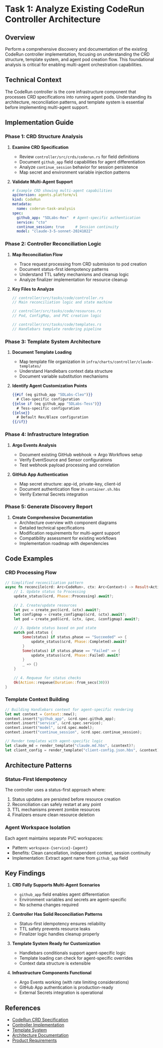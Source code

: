 # Task 1: Analyze Existing CodeRun Controller Architecture

## Overview

Perform a comprehensive discovery and documentation of the existing CodeRun controller implementation, focusing on understanding the CRD structure, template system, and agent pod creation flow. This foundational analysis is critical for enabling multi-agent orchestration capabilities.

## Technical Context

The CodeRun controller is the core infrastructure component that processes CRD specifications into running agent pods. Understanding its architecture, reconciliation patterns, and template system is essential before implementing multi-agent support.

## Implementation Guide

### Phase 1: CRD Structure Analysis

1. **Examine CRD Specification**
   - Review `controller/src/crds/coderun.rs` for field definitions
   - Document `github_app` field capabilities for agent differentiation
   - Analyze `continue_session` behavior for session persistence
   - Map secret and environment variable injection patterns

2. **Validate Multi-Agent Support**
   ```yaml
   # Example CRD showing multi-agent capabilities
   apiVersion: agents.platform/v1
   kind: CodeRun
   metadata:
     name: coderun-task-analysis
   spec:
     github_app: "5DLabs-Rex"  # Agent-specific authentication
     service: "cto"
     continue_session: true     # Session continuity
     model: "claude-3-5-sonnet-20241022"
   ```

### Phase 2: Controller Reconciliation Logic

1. **Map Reconciliation Flow**
   - Trace request processing from CRD submission to pod creation
   - Document status-first idempotency patterns
   - Understand TTL safety mechanisms and cleanup logic
   - Analyze finalizer implementation for resource cleanup

2. **Key Files to Analyze**
   ```rust
   // controller/src/tasks/code/controller.rs
   // Main reconciliation logic and state machine
   
   // controller/src/tasks/code/resources.rs
   // Pod, ConfigMap, and PVC creation logic
   
   // controller/src/tasks/code/templates.rs
   // Handlebars template rendering pipeline
   ```

### Phase 3: Template System Architecture

1. **Document Template Loading**
   - Map template file organization in `infra/charts/controller/claude-templates/`
   - Understand Handlebars context data structure
   - Document variable substitution mechanisms

2. **Identify Agent Customization Points**
   ```handlebars
   {{#if (eq github_app "5DLabs-Cleo")}}
     # Cleo-specific configuration
   {{else if (eq github_app "5DLabs-Tess")}}
     # Tess-specific configuration
   {{else}}
     # Default Rex/Blaze configuration
   {{/if}}
   ```

### Phase 4: Infrastructure Integration

1. **Argo Events Analysis**
   - Document existing GitHub webhook → Argo Workflows setup
   - Verify EventSource and Sensor configurations
   - Test webhook payload processing and correlation

2. **GitHub App Authentication**
   - Map secret structure: app-id, private-key, client-id
   - Document authentication flow in `container.sh.hbs`
   - Verify External Secrets integration

### Phase 5: Generate Discovery Report

1. **Create Comprehensive Documentation**
   - Architecture overview with component diagrams
   - Detailed technical specifications
   - Modification requirements for multi-agent support
   - Compatibility assessment for existing workflows
   - Implementation roadmap with dependencies

## Code Examples

### CRD Processing Flow
```rust
// Simplified reconciliation pattern
async fn reconcile(crd: Arc<CodeRun>, ctx: Arc<Context>) -> Result<Action> {
    // 1. Update status to Processing
    update_status(&crd, Phase::Processing).await?;
    
    // 2. Create/update resources
    let pvc = create_pvc(&crd, &ctx).await?;
    let configmap = create_configmap(&crd, &ctx).await?;
    let pod = create_pod(&crd, &ctx, &pvc, &configmap).await?;
    
    // 3. Update status based on pod state
    match pod.status {
        Some(status) if status.phase == "Succeeded" => {
            update_status(&crd, Phase::Completed).await?
        }
        Some(status) if status.phase == "Failed" => {
            update_status(&crd, Phase::Failed).await?
        }
        _ => {}
    }
    
    // 4. Requeue for status checks
    Ok(Action::requeue(Duration::from_secs(30)))
}
```

### Template Context Building
```rust
// Building Handlebars context for agent-specific rendering
let mut context = Context::new();
context.insert("github_app", &crd.spec.github_app);
context.insert("service", &crd.spec.service);
context.insert("model", &crd.spec.model);
context.insert("continue_session", &crd.spec.continue_session);

// Render templates with agent-specific logic
let claude_md = render_template("claude.md.hbs", &context)?;
let client_config = render_template("client-config.json.hbs", &context)?;
```

## Architecture Patterns

### Status-First Idempotency
The controller uses a status-first approach where:
1. Status updates are persisted before resource creation
2. Reconciliation can safely restart at any point
3. TTL mechanisms prevent zombie resources
4. Finalizers ensure clean resource deletion

### Agent Workspace Isolation
Each agent maintains separate PVC workspaces:
- Pattern: `workspace-{service}-{agent}`
- Benefits: Clean cancellation, independent context, session continuity
- Implementation: Extract agent name from `github_app` field

## Key Findings

1. **CRD Fully Supports Multi-Agent Scenarios**
   - `github_app` field enables agent differentiation
   - Environment variables and secrets are agent-specific
   - No schema changes required

2. **Controller Has Solid Reconciliation Patterns**
   - Status-first idempotency ensures reliability
   - TTL safety prevents resource leaks
   - Finalizer logic handles cleanup properly

3. **Template System Ready for Customization**
   - Handlebars conditionals support agent-specific logic
   - Template loading can check for agent-specific overrides
   - Context data structure is extensible

4. **Infrastructure Components Functional**
   - Argo Events working (with rate limiting considerations)
   - GitHub App authentication is production-ready
   - External Secrets integration is operational

## References

- [CodeRun CRD Specification](controller/src/crds/coderun.rs)
- [Controller Implementation](controller/src/tasks/code/controller.rs)
- [Template System](infra/charts/controller/claude-templates/)
- [Architecture Documentation](.taskmaster/docs/architecture.md)
- [Product Requirements](.taskmaster/docs/prd.txt)